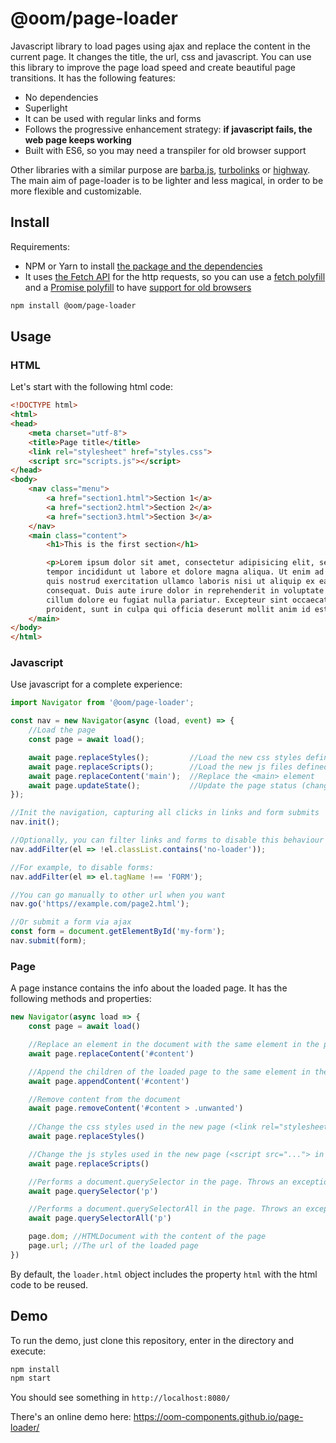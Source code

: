 # @oom/page-loader

Javascript library to load pages using ajax and replace the content in the current page. It changes the title, the url, css and javascript. You can use this library to improve the page load speed and create beautiful page transitions. It has the following features:

* No dependencies
* Superlight
* It can be used with regular links and forms
* Follows the progressive enhancement strategy: **if javascript fails, the web page keeps working**
* Built with ES6, so you may need a transpiler for old browser support

Other libraries with a similar purpose are [barba.js](https://github.com/luruke/barba.js/), [turbolinks](https://github.com/turbolinks/turbolinks) or [highway](https://github.com/Dogstudio/highway). The main aim of page-loader is to be lighter and less magical, in order to be more flexible and customizable.

## Install

Requirements:

* NPM or Yarn to install [the package and the dependencies](https://www.npmjs.com/@oom/page-loader)
* It uses [the Fetch API](https://developer.mozilla.org/en-US/docs/Web/API/Fetch_API) for the http requests, so you can use a [fetch polyfill](https://github.com/github/fetch) and a [Promise polyfill](https://github.com/taylorhakes/promise-polyfill) to have [support for old browsers](https://caniuse.com/#feat=fetch)

```sh
npm install @oom/page-loader
```

## Usage

### HTML

Let's start with the following html code:

```html
<!DOCTYPE html>
<html>
<head>
    <meta charset="utf-8">
    <title>Page title</title>
    <link rel="stylesheet" href="styles.css">
    <script src="scripts.js"></script>
</head>
<body>
    <nav class="menu">
        <a href="section1.html">Section 1</a>
        <a href="section2.html">Section 2</a>
        <a href="section3.html">Section 3</a>
    </nav>
    <main class="content">
        <h1>This is the first section</h1>

        <p>Lorem ipsum dolor sit amet, consectetur adipisicing elit, sed do eiusmod
        tempor incididunt ut labore et dolore magna aliqua. Ut enim ad minim veniam,
        quis nostrud exercitation ullamco laboris nisi ut aliquip ex ea commodo
        consequat. Duis aute irure dolor in reprehenderit in voluptate velit esse
        cillum dolore eu fugiat nulla pariatur. Excepteur sint occaecat cupidatat non
        proident, sunt in culpa qui officia deserunt mollit anim id est laborum.</p>
    </main>
</body>
</html>
```

### Javascript

Use javascript for a complete experience:

```js
import Navigator from '@oom/page-loader';

const nav = new Navigator(async (load, event) => {
    //Load the page
    const page = await load();

    await page.replaceStyles();         //Load the new css styles defined in <head> not present currently
    await page.replaceScripts();        //Load the new js files defined in <head> not present currently
    await page.replaceContent('main');  //Replace the <main> element
    await page.updateState();           //Update the page status (change url, title etc)
});

//Init the navigation, capturing all clicks in links and form submits
nav.init();

//Optionally, you can filter links and forms to disable this behaviour
nav.addFilter(el => !el.classList.contains('no-loader'));

//For example, to disable forms:
nav.addFilter(el => el.tagName !== 'FORM');

//You can go manually to other url when you want
nav.go('https//example.com/page2.html');

//Or submit a form via ajax
const form = document.getElementById('my-form');
nav.submit(form);
```

### Page

A page instance contains the info about the loaded page. It has the following methods and properties:

```js
new Navigator(async load => {
    const page = await load()

    //Replace an element in the document with the same element in the page
    await page.replaceContent('#content')

    //Append the children of the loaded page to the same element in the document
    await page.appendContent('#content')

    //Remove content from the document
    await page.removeContent('#content > .unwanted')
    
    //Change the css styles used in the new page (<link rel="stylesheet"> in <head>).
    await page.replaceStyles()

    //Change the js styles used in the new page (<script src="..."> in <head>).
    await page.replaceScripts()

    //Performs a document.querySelector in the page. Throws an exception on empty result
    await page.querySelector('p')

    //Performs a document.querySelectorAll in the page. Throws an exception on empty result
    await page.querySelectorAll('p')

    page.dom; //HTMLDocument with the content of the page
    page.url; //The url of the loaded page
})
```

By default, the `loader.html` object includes the property `html` with the html code to be reused.


## Demo

To run the demo, just clone this repository, enter in the directory and execute:

```sh
npm install
npm start
```

You should see something in `http://localhost:8080/`

There's an online demo here: https://oom-components.github.io/page-loader/
